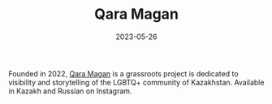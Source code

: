 ﻿---
title: "Qara Magan"
linkTitle: "Qara Magan"
contributor: ["Aizada Arystanbek"]
created: 2022-07-27
countries: ["Kazakhstan"]
category: ["Local NGO"]
tags: ["gender NGO", "LGBTQ", "instagram"]
date_start: [2005]
date_end: []
data_type: ["qualitative", "narratives", "discourse", "visual"] 
language: ["Russian", "Kazakh"]
date: 2023-05-26
description: 
  Qara Magan is a grassroots project is dedicated to visibility and storytelling of the LGBTQ+ community of Kazakhstan.
---

Founded in 2022, [Qara Magan](https://www.instagram.com/qara.magan/) is a grassroots project is dedicated to visibility and storytelling of the LGBTQ+ community of Kazakhstan. Available in Kazakh and Russian on Instagram. 

